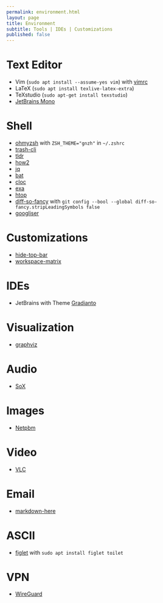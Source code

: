 ```yaml
---
permalink: environment.html
layout: page
title: Environment
subtitle: Tools | IDEs | Customizations  
published: false
---
```


# Text Editor

- Vim (`sudo apt install --assume-yes vim`) with [vimrc](https://github.com/amix/vimrc)
- LaTeX (`sudo apt install texlive-latex-extra`)
- TeXstudio (`sudo apt-get install texstudio`)
- [JetBrains Mono](https://www.jetbrains.com/lp/mono/)

# Shell

- [ohmyzsh](https://github.com/ohmyzsh/ohmyzsh) with `ZSH_THEME="gnzh"` in `~/.zshrc`
- [trash-cli](https://github.com/sindresorhus/trash-cli)
- [tldr](https://github.com/tldr-pages/tldr)
- [how2](https://github.com/santinic/how2)
- [jq](https://github.com/stedolan/jq)
- [bat](https://github.com/sharkdp/bat)
- [cloc](https://github.com/AlDanial/cloc)
- [exa](https://github.com/ogham/exa)
- [htop](https://github.com/hishamhm/htop)
- [diff-so-fancy](https://github.com/so-fancy/diff-so-fancy) with `git config --bool --global diff-so-fancy.stripLeadingSymbols false`
- [googliser](https://github.com/teracow/googliser)

# Customizations

- [hide-top-bar](https://extensions.gnome.org/extension/545/hide-top-bar/)
- [workspace-matrix](https://extensions.gnome.org/extension/1485/workspace-matrix/)

# IDEs

- JetBrains with Theme [Gradianto](https://plugins.jetbrains.com/plugin/12334-gradianto)

# Visualization

- [graphviz](https://www.graphviz.org/)

# Audio

- [SoX](http://sox.sourceforge.net/)

# Images

- [Netpbm](http://netpbm.sourceforge.net/)

# Video

- [VLC](https://www.videolan.org/vlc/index.html)

# Email

- [markdown-here](https://github.com/adam-p/markdown-here)

# ASCII

- [figlet](https://www.tecmint.com/create-ascii-text-banners-in-linux-terminal) with `sudo apt install figlet toilet`

# VPN

- [WireGuard](https://www.wireguard.com/)